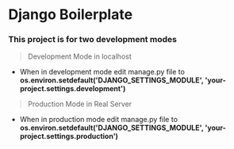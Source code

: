 # Django Boilerplate

### This project is for two development modes
> Development Mode in localhost
- When in development mode edit manage.py file to **os.environ.setdefault('DJANGO_SETTINGS_MODULE', 'your-project.settings.development')**
> Production Mode in Real Server
- When in production mode edit manage.py file to **os.environ.setdefault('DJANGO_SETTINGS_MODULE', 'your-project.settings.production')**